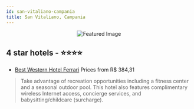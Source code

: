 ```yaml
---
id: san-vitaliano-campania
title: San Vitaliano, Campania
---
```


<center><img src="https://i.travelapi.com/hotels/3000000/2550000/2542300/2542230/4fb1b3f8_z.jpg" alt="Featured Image" /></center>


##  4 star hotels - ⭐️⭐️⭐️⭐️

-    [Best Western Hotel Ferrari](https://us.hurb.com/hotels/san-vitaliano/best-western-hotel-ferrari-JNP-JP080345?cmp=18055) Prices from R$ 384,31
   > Take advantage of recreation opportunities including a fitness center and a seasonal outdoor pool. This hotel also features complimentary wireless Internet access, concierge services, and babysitting/childcare (surcharge).
